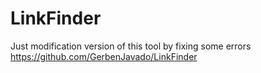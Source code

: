 # LinkFinder
Just modification version of this tool by fixing some errors https://github.com/GerbenJavado/LinkFinder
